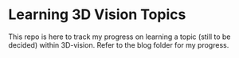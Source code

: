 # Learning 3D Vision Topics
This repo is here to track my progress on learning a topic (still to be decided) within 3D-vision. Refer to the blog folder for my progress. 

